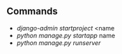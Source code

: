 ## Commands
- _django-admin startproject_ <name
- _python manage.py startapp_ name
- _python manage.py runserver_ 



